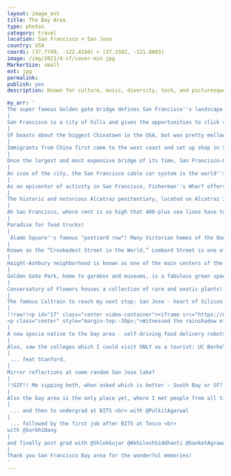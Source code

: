 ```yaml
---
layout: image_ext
title: The Bay Area
type: photos
category: travel
location: San Francisco + San Jose
country: USA
coordi: (37.7749, -122.4194) + (37.3382, -121.8863)
image: /img/2021/4-sf/cover-min.jpg
MarkerSize: small
ext: jpg
permalink:
publish: yes
description: Known for culture, music, diversity, tech, and picturesque views, San Francisco is an eclectic city to visit. The city is super cosmopolitan and I was amazed by the diversity the city has to offer.

my_arr: '
The super famous Golden gate bridge defines San Francisco''s landscape. Once called "the bridge that couldn''t be built," today it is one the seven wonders of the modern world
|
San Francisco is a city of hills and gives the opportunities to click such classic SF pics. Here I was instantly reminded of <a href="https://youtu.be/qYjPxdLIuk0?t=229" target="_blank">My Name is Khan</a> for some weird reason!
|
SF boasts about the biggest Chinatown in the USA, but was pretty mellow then due to COVID.
|
Immigrants from China first came to the west coast and set up shop in San Francisco and due to racial segregation, this neighborhood became predominantly Chinese, and though the segregation is over, the area has remained Chinese. An interesting video on the history is <a href="https://www.youtube.com/watch?v=EiX3hTPGoCg" target="_blank">here</a>.
|
Once the largest and most expensive bridge of its time, San Francisco-Oakland Bay Bridge doesn''t often get the attention of its famous sibling, the Golden Gate, but is spectacular in its own right!
|
An icon of the city, the San Francisco cable car system is the world''s last manually operated cable car system! It was again closed to due to covid though, but I was did see turnaround intersection for the sake of the checkist!
|
As an epicenter of activity in San Francisco, Fisherman''s Wharf offers a plethora of sights, smells, tastes, history and fun. It is one of the busiest tourist attractions in the western United States!
|
The historic and notorious Alcatraz penitentiary, located on Alcatraz Island in San Francisco Bay, is one of America''s most infamous prisons!
|
Ah San Francisco, where rent is so high that 400-plus sea lions have to share one dock!
|
Paradise for food trucks!
|
 Alamo Square''s famous "postcard row"! Many Victorian homes of the Queen Anne era have a few unique features: multiple balconies, large porches and are usually two-and-a-half to three-and-a-half stories tall.
|
Known as the “Crookedest Street in the World,” Lombard Street is one of San Francisco''s most popular landmarks.
|
Haight-Ashbury neighborhood is known as one of the main centers of the hippie and counterculture! Looks like every street/intersection here is famous?
|
Golden Gate Park, home to gardens and museums, is a fabulous green space in the heart of San Francisco, often considered the "lungs" of the city!
|
Conservatory of Flowers houses a collection of rare and exotic plants!
|
The famous Caltrain to reach my next stop: San Jose - heart of Silicon Valley and the cultural and technological epicenter!
|
!!raw!!<p id="17" class="center video-container"><iframe src="https://drive.google.com/file/d/1Zs_unGbyuHDyKvpsoXsoUViNYrcMgWHy/preview" width="480" height="480"></iframe>
<p class="center" style="margin-top:-20px;">Witnessed the rainshadow effect first hand on the way - often when it rains in the San Francisco Bay Area the lowest rain amounts are in San Jose and the surrounding environs of the Santa Clara Valley</p></p>
|
A new specie native to the bay area - self-driving food delivery robots.
|
Also, saw the colleges which I could visit ONLY as a tourist: UC Berkeley ..
|
 ... feat Stanford.
|
Mirror reflections at some random San Jose lake?
|
!!GIF!! Me sipping both, when asked which is better - South Bay or SF?
|
Also the bay area is the only place yet, where I met people from all time periods of my life. Starting from my beloved school DPS Ghaziabad <br> with @HarshitKumar @HarshitSinghal
|
 ... and then to undergrad at BITS <br> with @PulkitAgarwal
|
 ... followed by the first job after BITS at Tesco <br>
with @SurbhiDang
|
and finally post grad with @ShlokGujar @AkhileshSiddhanti @SanketAgrawal @AnshulVora @KathanKashiparekh
|
Thank you San Francisco Bay area for the wonderful memories!
'
---
```

<!-- http://compressjpeg.com -->
<!-- http://compressimage.toolur.com/ 1024, 400-->
<!-- https://ezgif.com/optimize/ remove second and then lossy 50. Best is transparency. Fuzzy 6-->
<!-- https://support.google.com/blogger/thread/1950766?hl=en -->
